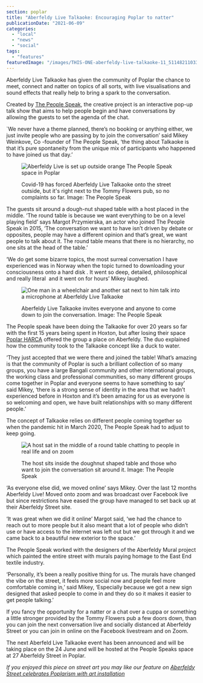 ```yaml
---
section: poplar
title: "Aberfeldy Live Talkaoke: Encouraging Poplar to natter"
publicationDate: "2021-06-09"
categories: 
  - "local"
  - "news"
  - "social"
tags: 
  - "features"
featuredImage: "/images/THIS-ONE-aberfeldy-live-talkaoke-11_51148211033_o.jpg"
---
```


Aberfeldy Live Talkaoke has given the community of Poplar the chance to meet, connect and natter on topics of all sorts, with live visualisations and sound effects that really help to bring a spark to the conversation.

Created by [The People Speak](http://thepeoplespeak.org.uk), the creative project is an interactive pop-up talk show that aims to help people begin and have conversations by allowing the guests to set the agenda of the chat. 

\`We never have a theme planned, there’s no booking or anything either, we just invite people who are passing by to join the conversation’ said Mikey Weinkove, Co -founder of The People Speak, ‘the thing about Talkaoke is that it’s pure spontaneity from the unique mix of participants who happened to have joined us that day.’

<figure>

![Aberfeldy Live is set up outside orange The People Speak space in Poplar](/images/aberfeldy-live-talkaoke-11_51148210703_o-1024x768.jpg)

<figcaption>

Covid-19 has forced Aberfeldy Live Talkaoke onto the street outside, but it's right next to the Tommy Flowers pub, so no complaints so far. Image: The People Speak

</figcaption>

</figure>

The guests sit around a dough-nut shaped table with a host placed in the middle. ‘The round table is because we want everything to be on a level playing field’ says Margot Przymierska, an actor who joined The People Speak in 2015, ‘The conversation we want to have isn’t driven by debate or opposites, people may have a different opinion and that’s great, we want people to talk about it. The round table means that there is no hierarchy, no one sits at the head of the table.’ 

‘We do get some bizarre topics, the most surreal conversation I have experienced was in Norway when the topic turned to downloading your consciousness onto a hard disk . It went so deep, detailed, philosophical and really literal  and it went on for hours’ Mikey laughed. 

<figure>

![One man in a wheelchair and another sat next to him talk into a microphone at Aberfeldy Live Talkaoke](/images/aberfeldy-live-talkaoke-11_51147308117_o-1024x768.jpg)

<figcaption>

Aberfeldy Live Talkaoke invites everyone and anyone to come down to join the conversation. Image: The People Speak

</figcaption>

</figure>

The People speak have been doing the Talkaoke for over 20 years so far with the first 15 years being spent in Hoxton, but after losing their space [Poplar HARCA](https://www.poplarharca.co.uk) offered the group a place on Aberfeldy. The duo explained how the community took to the Talkaoke concept like a duck to water.

‘They just accepted that we were there and joined the table! What’s amazing is that the community of Poplar is such a brilliant collection of so many groups, you have a large Bangali community and other international groups, the working class and professional communities, so many different groups come together in Poplar and everyone seems to have something to say’ said Mikey, ‘there is a strong sense of identity in the area that we hadn’t experienced before in Hoxton and it’s been amazing for us as everyone is so welcoming and open, we have built relationships with so many different people.’  
  
The concept of Talkaoke relies on different people coming together so when the pandemic hit in March 2020, The People Speak had to adjust to keep going. 

<figure>

![A host sat in the middle of a round table chatting to people in real life and on zoom](/images/aberfeldy-live-talkaoke-11_51148763489_o-1024x768.jpg)

<figcaption>

The host sits inside the doughnut shaped table and those who want to join the conversation sit around it. Image: The People Speak

</figcaption>

</figure>

‘As everyone else did, we moved online’ says Mikey. Over the last 12 months Aberfeldy Live! Moved onto zoom and was broadcast over Facebook live but since restrictions have eased the group have managed to set back up at their Aberfeldy Street site. 

‘It was great when we did it online’ Margot said, ‘we had the chance to reach out to more people but it also meant that a lot of people who didn’t use or have access to the internet was left out but we got through it and we came back to a beautiful new exterior to the space.’

The People Speak worked with the designers of the Aberfeldy Mural project which painted the entire street with murals paying homage to the East End textile industry. 

‘Personally, it’s been a really positive thing for us. The murals have changed the vibe on the street, it feels more social now and people feel more comfortable coming in,’ said Mikey, ‘Especially because we got a new sign designed that asked people to come in and they do so it makes it easier to get people talking.’

If you fancy the opportunity for a natter or a chat over a cuppa or something a little stronger provided by the Tommy Flowers pub a few doors down, than you can join the next conversation live and socially distanced at Aberfeldy Street or you can join in online on the Facebook livestream and on Zoom.

The next Aberfeld Live Talkaoke event has been announced and will be taking place on the 24 June and will be hosted at the People Speaks space at 27 Aberfeldy Street in Poplar.

_If you enjoyed this piece on street art you may like our feature on [Aberfeldy Street celebrates Poplarism with art installation](https://poplarlondon.co.uk/art-aberfeldy-street-poplarism-shumghostjohn/)_
